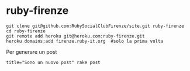 ruby-firenze
============

	git clone git@github.com:RubySocialClubFirenze/site.git ruby-firenze
	cd ruby-firenze
	git remote add heroku git@heroku.com:ruby-firenze.git
	heroku domains:add firenze.ruby-it.org  #solo la prima volta

Per generare un post

	title="Sono un nuovo post" rake post
